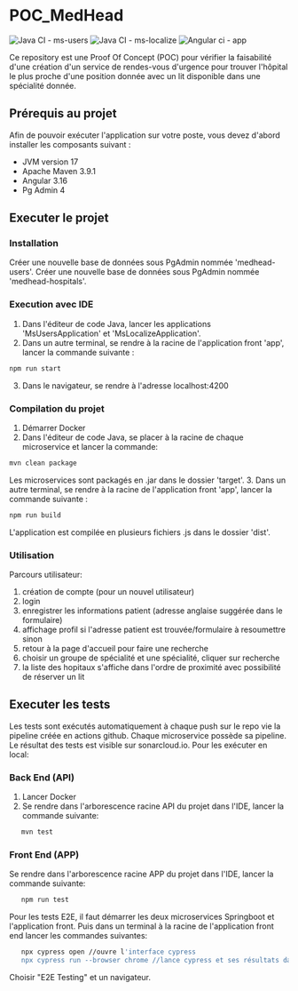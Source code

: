 # POC_MedHead
![Java CI - ms-users](https://github.com/Ella-dee/MedHeadPoc/actions/workflows/ms-users_ci-cd.yml/badge.svg) ![Java CI - ms-localize](https://github.com/Ella-dee/MedHeadPoc/actions/workflows/ms-localize_ci-cd.yml/badge.svg) ![Angular ci - app ](https://github.com/Ella-dee/MedHeadPoc/actions/workflows/app-ci.yml/badge.svg)

Ce repository est une Proof Of Concept (POC) pour vérifier la faisabilité d'une création d'un service de rendes-vous d'urgence pour trouver l'hôpital le plus proche d'une position donnée avec un lit disponible dans une spécialité donnée.

## Prérequis au projet
Afin de pouvoir exécuter l'application sur votre poste, vous devez d'abord installer les composants suivant :
* JVM version 17
* Apache Maven 3.9.1
* Angular 3.16
* Pg Admin 4

## Executer le projet
### Installation
Créer une nouvelle base de données sous PgAdmin nommée 'medhead-users'.
Créer une nouvelle base de données sous PgAdmin nommée 'medhead-hospitals'.

### Execution avec IDE
1. Dans l'éditeur de code Java, lancer les applications 'MsUsersApplication' et 'MsLocalizeApplication'.
2. Dans un autre terminal, se rendre à la racine de l'application front 'app', lancer la commande suivante :
```bash
npm run start
```
3. Dans le navigateur, se rendre à l'adresse localhost:4200
### Compilation du projet
1. Démarrer Docker
2. Dans l'éditeur de code Java, se placer à la racine de chaque microservice et lancer la commande:
```bash
mvn clean package
```
Les microservices sont packagés en .jar dans le dossier 'target'.
3. Dans un autre terminal, se rendre à la racine de l'application front 'app', lancer la commande suivante :
```bash
npm run build
```
L'application est compilée en plusieurs fichiers .js dans le dossier 'dist'.

### Utilisation
Parcours utilisateur:
1. création de compte (pour un nouvel utilisateur)
2. login
3. enregistrer les informations patient (adresse anglaise suggérée dans le formulaire)
4. affichage profil si l'adresse patient est trouvée/formulaire à resoumettre sinon
5. retour à la page d'accueil pour faire une recherche
6. choisir un groupe de spécialité et une spécialité, cliquer sur recherche
7. la liste des hopitaux s'affiche dans l'ordre de proximité avec possibilité de réserver un lit

## Executer les tests
Les tests sont exécutés automatiquement à chaque push sur le repo vie la pipeline créée en actions github.
Chaque microservice possède sa pipeline. Le résultat des tests est visible sur sonarcloud.io.
Pour les exécuter en local:
### Back End (API)
1. Lancer Docker
2. Se rendre dans l'arborescence racine API du projet dans l'IDE, lancer la commande suivante:
```bash
   mvn test
```
### Front End (APP)
Se rendre dans l'arborescence racine APP du projet dans l'IDE, lancer la commande suivante:
```bash
   npm run test
```
Pour les tests E2E, il faut démarrer les deux microservices Springboot et l'application front.
Puis dans un terminal à la racine de l'application front end lancer les commandes suivantes:
```bash
   npx cypress open //ouvre l'interface cypress
   npx cypress run --browser chrome //lance cypress et ses résultats dans la console
```
Choisir "E2E Testing" et un navigateur.


